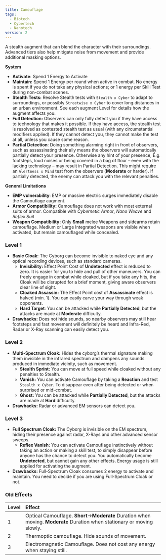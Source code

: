 ```yaml
---
title: Camouflage
tags:
  - Biotech
  - Cybertech
  - Nanotech
version: 2
---
```

A stealth augment that can blend the character with their surroundings. Advanced tiers also help mitigate noise from movement and provide additional masking options.

**System**
+ **Activate:** Spend 1 Energy to Activate
+ **Maintain:** Spend 1 Energy per round when active in combat. No energy is spent if you do not take any physical actions; or 1 energy per Skill Test during non-combat scenes.
+ **Stealth Tests:** Resolve Stealth tests with `Stealth x Cyber` to adapt to surroundings, or possibly `Streetwise x Cyber` to cover long distances in an urban environment. See each augment Level for details how the augment affects you.
+ **Full Detection:** Observers can only fully detect you if they have access to technology that makes it possible. If they have access, the stealth test is resolved as contested stealth test as usual (with any circumstantial modifiers applied). If they cannot detect you, they cannot make the test at all, unless you cause some reason.
+ **Partial Detection**: Doing something alarming right in front of observers, such as assassinating their ally means the observers will automatically partially detect your presence. Otherwise any hint of your presence, E.g. footsteps, loud noises or being covered in a bag of flour – even with the lacking technology – may result in Partial Detection. This might require an `Alertness x Mind` test from the observers (**Moderate** or harder). If partially detected, the enemy can attack you with the relevant penalties.

**General Limitations**
+ **EMP vulnerability**: EMP or massive electric surges immediately disable the Camouflage augment.
+ **Armor Compatibility:** Camouflage does not work with most external suits of armor. Compatible with *Cybernetic Armor*, *Nano Weave* and *Reflex Suit*
+ **Weapon Compatibility:** Only **Small** melee Weapons and sidearms retain camouflage. Medium or Large Integrated weapons are visible when activated, but remain camouflaged while concealed.

### Level 1
- **Basic Cloak:** The Cyborg can become invisible to naked eye and any optical recording devices, such as standard cameras.
	- **Invisibility:** Effect Point Cost of **Undetected** effect is reduced to zero. It is easier for you to hide and pull of other maneuvers. You can freely engage in combat while cloaked, but if you take any hits, the Cloak will be disrupted for a brief moment, giving aware observers clear line of sight.
	- **Cloaked Assassin:** The Effect Point cost of **Assassinate** effect is halved (min. 1). You can easily carve your way through weak opponents.
	- **Hard Target**: You can be attacked while **Partially Detected**, but the attacks are made at **Moderate** difficulty.
- **Drawbacks:** Does not hide sounds, so nearby observers may still hear footsteps and fast movement will definitely be heard and Infra-Red, Radar or X-Ray scanning can easily detect you.

### Level 2
- **Multi-Spectrum Cloak:** Hides the cyborg’s thermal signature making them invisible in the infrared spectrum and dampens any sounds produced in immediate vicinity, such as movement.
	- **Stealth Sprint:** You can move at full speed while cloaked without any penalties to Stealth.
	- **Vanish:** You can activate Camouflage by taking a **Reaction** and test `Stealth x Cyber`. To disappear even after being detected or when surprised or mid-combat.
	- **Ghost:** You can be attacked while **Partially Detected**, but the attacks are made at **Hard** difficulty.
- **Drawbacks:** Radar or advanced EM sensors can detect you.

### Level 3
- **Full Spectrum Cloak:** The Cyborg is invisible on the EM spectrum, hiding their presence against radar, X-Rays and other advanced sensor sweeps.
	- **Reflex Vanish:** You can activate Camouflage instinctively without taking an action or making a skill test, to simply disappear before anyone has the chance to detect you. You automatically become **Undetected**, but cannot gain any other effects. Energy usage is still applied for activating the augment.
- **Drawbacks:** Full-Spectrum Cloak consumes 2 energy to activate and maintain. You need to decide if you are using Full-Spectrum Cloak or not.

### Old Effects

| Level | Effect                                                                                                                   |
| :---- | :----------------------------------------------------------------------------------------------------------------------- |
| 1     | Optical Camouflage. **Short**→**Moderate** Duration when moving. **Moderate** Duration when stationary or moving slowly. |
| 2     | Thermoptic camouflage. Hide sounds of movement.                                                                          |
| 3     | Electromagnetic Camouflage. Does not cost any energy when staying still.                                                 |